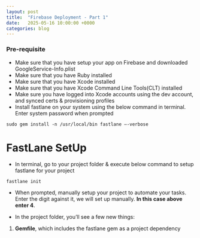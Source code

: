 ```yaml
---
layout: post
title:  "Firebase Deployment - Part 1"
date:   2025-05-16 10:00:00 +0000
categories: blog
---
```


### **Pre-requisite**

- Make sure that you have setup your app on Firebase and downloaded GoogleService-Info.plist
- Make sure that you have Ruby installed
- Make sure that you have Xcode installed
- Make sure that you have Xcode Command Line Tools(CLT) installed
- Make sure you have logged into Xcode accounts using the dev account, and synced certs & provisioning profiles
- Install fastlane on your system using the below command in terminal. Enter system password when prompted

`sudo gem install -n /usr/local/bin fastlane —-verbose`

# **FastLane SetUp**

- In terminal, go to your project folder & execute below command to setup fastlane for your project

`fastlane init`

- When prompted, manually setup your project to automate your tasks. Enter the digit against it, we will set up manually. **In this case above enter 4**.

- In the project folder, you’ll see a few new things:
1. **Gemfile**, which includes the fastlane gem as a project dependency